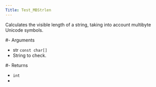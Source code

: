 ```yaml
---
Title: Test_MBStrlen
---
```


Calculates the visible length of a string, taking into account multibyte Unicode symbols.

#- Arguments
- str `const char[]`
- String to check.

#- Returns
- `int`
- 
